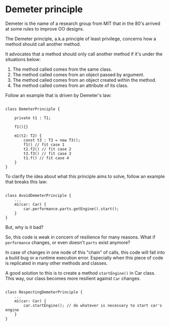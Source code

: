 # Demeter principle

Demeter is the name of a research group from MIT that in the 80's arrived at some rules to improve OO designs.

The Demeter principle, a.k.a principle of least privilege, concerns how a method should call another method.

It advocates that a method should only call another method if it's under the situations below:

1) The method called comes from the same class.
2) The method called comes from an object passed by argument.
3) The method called comes from an object created within the method.
4) The method called comes from an attribute of its class.

Follow an example that is driven by Demeter's law:

```

class DemeterPrinciple {
    
    private t1 : T1;

    f1(){}

    m1(t2: T2) {
        const t3 : T3 = new T3();
        f1() // fit case 1
        t2.f2() // fit case 2
        t3.f3() // fit case 3
        t1.f() // fit case 4
    }
}

```

To clarify the idea about what this principle aims to solve, follow an example that breaks this law:

```

class AvoidDemeterPrinciple {
    ... 
    m1(car: Car) {
        car.performance.parts.getEngine().start();
    }
}

```

But, why is it bad?

So, this code is weak in concern of resilience for many reasons. What if `performance` changes, or even doesn't `parts` exist anymore? 

In case of changes in one node of this "chain" of calls, this code will fall into a build bug or a runtime execution error. Especially
when this piece of code is replicated in many other methods and classes.

A good solution to this is to create a method `startEngine()` in Car class. This way, our class becomes more resilient against
`Car` changes.

```

class RespectingDemeterPrinciple {
    ...
    m1(car: Car) {
        car.startEngine(); // do whatever is necessary to start car's engine
    }
}

```
